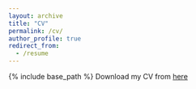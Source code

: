 ```yaml
---
layout: archive
title: "CV"
permalink: /cv/
author_profile: true
redirect_from:
  - /resume
---
```


{% include base_path %}
Download my CV from [here](https://raw.githubusercontent.com/amirrezavelae/amirrezavelae.github.io/master/files/CV.pdf)
